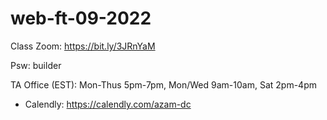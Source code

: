 # web-ft-09-2022

Class Zoom: https://bit.ly/3JRnYaM

Psw: builder

TA Office (EST): Mon-Thus 5pm-7pm, Mon/Wed 9am-10am, Sat 2pm-4pm


- Calendly: https://calendly.com/azam-dc

